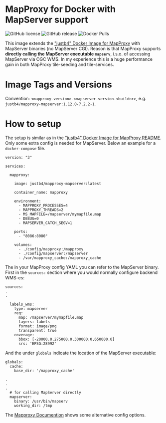 # MapProxy for Docker with MapServer support

![GitHub license](https://img.shields.io/github/license/justb4/docker-mapproxy-mapserver)
![GitHub release](https://img.shields.io/github/release/justb4/docker-mapproxy-mapserver.svg)
![Docker Pulls](https://img.shields.io/docker/pulls/justb4/mapproxy-mapserver.svg)

This image extends the ["justb4" Docker Image for MapProxy](https://github.com/justb4/docker-mapproxy) with MapServer binaries (no MapServer CGI).
Reason is that MapProxy supports **directly calling the MapServer executable `mapserv`**, i.s.o. of accessing MapServer via OGC WMS. 
In my experience this is a huge performance gain in both MapProxy tile-seeding and tile-services. 

# Image Tags and Versions

Convention: `<mapproxy-version>-<mapserver-version-<buildnr>`, e.g. `justb4/mapproxy-mapserver:1.12.0-7.2.2-1`.

# How to setup 

The setup is similar as in the ["justb4" Docker Image for MapProxy README](https://github.com/justb4/docker-mapproxy/blob/master/README.md).
Only some extra config is needed for MapServer. Below an example for a `docker-compose` file.

``` 
version: "3"

services:

  mapproxy:

    image: justb4/mapproxy-mapserver:latest

    container_name: mapproxy

    environment:
      - MAPPROXY_PROCESSES=4
      - MAPPROXY_THREADS=2
      - MS_MAPFILE=/mapserver/mymapfile.map
      - DEBUG=0
      - MAPSERVER_CATCH_SEGV=1

    ports:
      - "8086:8080"

    volumes:
      - ./config/mapproxy:/mapproxy
      - ./config/mapserver:/mapserver
      - /var/mapproxy_cache:/mapproxy_cache

``` 

The in your MapProxy config YAML you can refer to the MapServer binary. First in the `sources:` section where you would normally configure backend WMS-es:

``` 
sources:
.
.

  labels_wms:
    type: mapserver
    req:
      map: /mapserver/mymapfile.map
      layers: labels
      format: image/png
      transparent: true
    coverage:
      bbox: [-20000.0,275000.0,300000.0,650000.0]
      srs: 'EPSG:28992'

```    

And the under `globals` indicate the location of the MapServer executable: 

``` 
globals:
  cache:
    base_dir: '/mapproxy_cache'

.
.
.
  # for calling MapServer directly
  mapserver:
    binary: /usr/bin/mapserv
    working_dir: /tmp

```

The [Mapproxy Documention](https://mapproxy.org/docs/nightly/sources.html#mapserver) shows some alternative config options.
